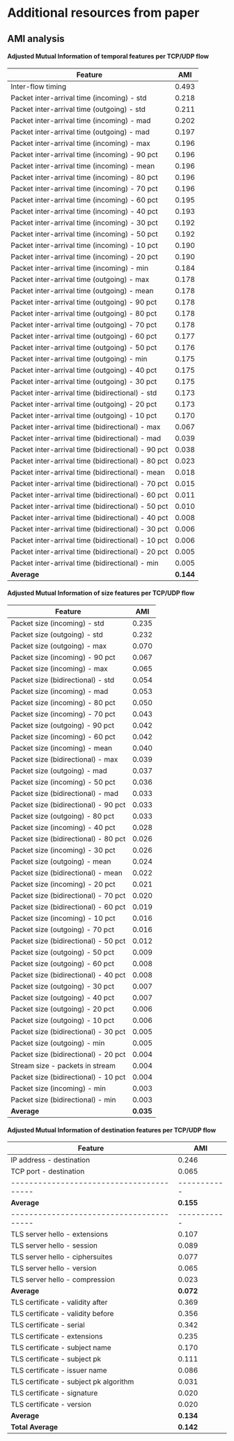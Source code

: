 # Additional resources from paper

## AMI analysis

#### Adjusted Mutual Information of temporal features per TCP/UDP flow
| Feature                                            | AMI       |
|----------------------------------------------------|-----------|
| Inter-flow timing                                  |   0.493   |
| Packet inter-arrival time (incoming) - std         |   0.218   |
| Packet inter-arrival time (outgoing) - std         |   0.211   |
| Packet inter-arrival time (incoming) - mad         |   0.202   |
| Packet inter-arrival time (outgoing) - mad         |   0.197   |
| Packet inter-arrival time (incoming) - max         |   0.196   |
| Packet inter-arrival time (incoming) - 90 pct      |   0.196   |
| Packet inter-arrival time (incoming) - mean        |   0.196   |
| Packet inter-arrival time (incoming) - 80 pct      |   0.196   |
| Packet inter-arrival time (incoming) - 70 pct      |   0.196   |
| Packet inter-arrival time (incoming) - 60 pct      |   0.195   |
| Packet inter-arrival time (incoming) - 40 pct      |   0.193   |
| Packet inter-arrival time (incoming) - 30 pct      |   0.192   |
| Packet inter-arrival time (incoming) - 50 pct      |   0.192   |
| Packet inter-arrival time (incoming) - 10 pct      |   0.190   |
| Packet inter-arrival time (incoming) - 20 pct      |   0.190   |
| Packet inter-arrival time (incoming) - min         |   0.184   |
| Packet inter-arrival time (outgoing) - max         |   0.178   |
| Packet inter-arrival time (outgoing) - mean        |   0.178   |
| Packet inter-arrival time (outgoing) - 90 pct      |   0.178   |
| Packet inter-arrival time (outgoing) - 80 pct      |   0.178   |
| Packet inter-arrival time (outgoing) - 70 pct      |   0.178   |
| Packet inter-arrival time (outgoing) - 60 pct      |   0.177   |
| Packet inter-arrival time (outgoing) - 50 pct      |   0.176   |
| Packet inter-arrival time (outgoing) - min         |   0.175   |
| Packet inter-arrival time (outgoing) - 40 pct      |   0.175   |
| Packet inter-arrival time (outgoing) - 30 pct      |   0.175   |
| Packet inter-arrival time (bidirectional) - std    |   0.173   |
| Packet inter-arrival time (outgoing) - 20 pct      |   0.173   |
| Packet inter-arrival time (outgoing) - 10 pct      |   0.170   |
| Packet inter-arrival time (bidirectional) - max    |   0.067   |
| Packet inter-arrival time (bidirectional) - mad    |   0.039   |
| Packet inter-arrival time (bidirectional) - 90 pct |   0.038   |
| Packet inter-arrival time (bidirectional) - 80 pct |   0.023   |
| Packet inter-arrival time (bidirectional) - mean   |   0.018   |
| Packet inter-arrival time (bidirectional) - 70 pct |   0.015   |
| Packet inter-arrival time (bidirectional) - 60 pct |   0.011   |
| Packet inter-arrival time (bidirectional) - 50 pct |   0.010   |
| Packet inter-arrival time (bidirectional) - 40 pct |   0.008   |
| Packet inter-arrival time (bidirectional) - 30 pct |   0.006   |
| Packet inter-arrival time (bidirectional) - 10 pct |   0.006   |
| Packet inter-arrival time (bidirectional) - 20 pct |   0.005   |
| Packet inter-arrival time (bidirectional) - min    |   0.005   |
| **Average**                                        | **0.144** |

#### Adjusted Mutual Information of size features per TCP/UDP flow

| Feature                              | AMI       |
|--------------------------------------|-----------|
| Packet size (incoming) - std         |   0.235   |
| Packet size (outgoing) - std         |   0.232   |
| Packet size (outgoing) - max         |   0.070   |
| Packet size (incoming) - 90 pct      |   0.067   |
| Packet size (incoming) - max         |   0.065   |
| Packet size (bidirectional) - std    |   0.054   |
| Packet size (incoming) - mad         |   0.053   |
| Packet size (incoming) - 80 pct      |   0.050   |
| Packet size (incoming) - 70 pct      |   0.043   |
| Packet size (outgoing) - 90 pct      |   0.042   |
| Packet size (incoming) - 60 pct      |   0.042   |
| Packet size (incoming) - mean        |   0.040   |
| Packet size (bidirectional) - max    |   0.039   |
| Packet size (outgoing) - mad         |   0.037   |
| Packet size (incoming) - 50 pct      |   0.036   |
| Packet size (bidirectional) - mad    |   0.033   |
| Packet size (bidirectional) - 90 pct |   0.033   |
| Packet size (outgoing) - 80 pct      |   0.033   |
| Packet size (incoming) - 40 pct      |   0.028   |
| Packet size (bidirectional) - 80 pct |   0.026   |
| Packet size (incoming) - 30 pct      |   0.026   |
| Packet size (outgoing) - mean        |   0.024   |
| Packet size (bidirectional) - mean   |   0.022   |
| Packet size (incoming) - 20 pct      |   0.021   |
| Packet size (bidirectional) - 70 pct |   0.020   |
| Packet size (bidirectional) - 60 pct |   0.019   |
| Packet size (incoming) - 10 pct      |   0.016   |
| Packet size (outgoing) - 70 pct      |   0.016   |
| Packet size (bidirectional) - 50 pct |   0.012   |
| Packet size (outgoing) - 50 pct      |   0.009   |
| Packet size (outgoing) - 60 pct      |   0.008   |
| Packet size (bidirectional) - 40 pct |   0.008   |
| Packet size (outgoing) - 30 pct      |   0.007   |
| Packet size (outgoing) - 40 pct      |   0.007   |
| Packet size (outgoing) - 20 pct      |   0.006   |
| Packet size (outgoing) - 10 pct      |   0.006   |
| Packet size (bidirectional) - 30 pct |   0.005   |
| Packet size (outgoing) - min         |   0.005   |
| Packet size (bidirectional) - 20 pct |   0.004   |
| Stream size - packets in stream      |   0.004   |
| Packet size (bidirectional) - 10 pct |   0.004   |
| Packet size (incoming) - min         |   0.003   |
| Packet size (bidirectional) - min    |   0.003   |
| **Average**                          | **0.035** |

#### Adjusted Mutual Information of destination features per TCP/UDP flow
| Feature                                | AMI       |
|----------------------------------------|-----------|
| IP address - destination               |   0.246   |
| TCP port - destination                 |   0.065   |
|----------------------------------------|-----------|
| **Average**                            | **0.155** |
|----------------------------------------|-----------|
| TLS server hello - extensions          |   0.107   |
| TLS server hello - session             |   0.089   |
| TLS server hello - ciphersuites        |   0.077   |
| TLS server hello - version             |   0.065   |
| TLS server hello - compression         |   0.023   |
| **Average**                            | **0.072** |
| TLS certificate - validity after       |   0.369   |
| TLS certificate - validity before      |   0.356   |
| TLS certificate - serial               |   0.342   |
| TLS certificate - extensions           |   0.235   |
| TLS certificate - subject name         |   0.170   |
| TLS certificate - subject pk           |   0.111   |
| TLS certificate - issuer name          |   0.086   |
| TLS certificate - subject pk algorithm |   0.031   |
| TLS certificate - signature            |   0.020   |
| TLS certificate - version              |   0.020   |
| **Average**                            | **0.134** |
| **Total Average**                      | **0.142** |
